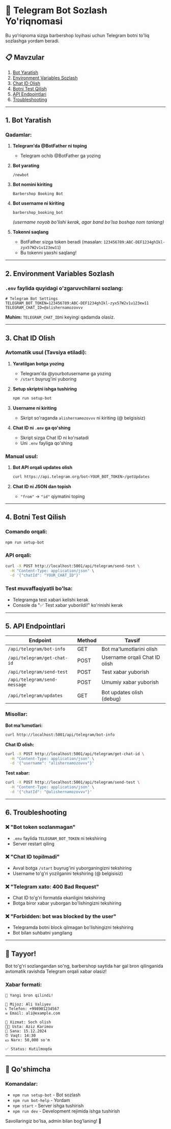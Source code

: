 # 🤖 Telegram Bot Sozlash Yo'riqnomasi

Bu yo'riqnoma sizga barbershop loyihasi uchun Telegram botni to'liq sozlashga yordam beradi.

## 📋 Mavzular

1. [Bot Yaratish](#1-bot-yaratish)
2. [Environment Variables Sozlash](#2-environment-variables-sozlash)
3. [Chat ID Olish](#3-chat-id-olish)
4. [Botni Test Qilish](#4-botni-test-qilish)
5. [API Endpointlari](#5-api-endpointlari)
6. [Troubleshooting](#6-troubleshooting)

---

## 1. Bot Yaratish

### Qadamlar:

1. **Telegram'da @BotFather ni toping**
   - Telegram ochib @BotFather ga yozing

2. **Bot yarating**
   ```
   /newbot
   ```

3. **Bot nomini kiriting**
   ```
   Barbershop Booking Bot
   ```

4. **Bot username ni kiriting**
   ```
   barbershop_booking_bot
   ```
   *(username noyob bo'lishi kerak, agar band bo'lsa boshqa nom tanlang)*

5. **Tokenni saqlang**
   - BotFather sizga token beradi (masalan: `123456789:ABC-DEF1234ghIkl-zyx57W2v1u123ew11`)
   - Bu tokenni yaxshi saqlang!

---

## 2. Environment Variables Sozlash

### `.env` faylida quyidagi o'zgaruvchilarni sozlang:

```env
# Telegram Bot Settings
TELEGRAM_BOT_TOKEN=123456789:ABC-DEF1234ghIkl-zyx57W2v1u123ew11
TELEGRAM_CHAT_ID=@alishernamozovvv
```

**Muhim:** `TELEGRAM_CHAT_ID`ni keyingi qadamda olasiz.

---

## 3. Chat ID Olish

### Avtomatik usul (Tavsiya etiladi):

1. **Yaratilgan botga yozing**
   - Telegram'da @yourbotusername ga yozing
   - `/start` buyrug'ini yuboring

2. **Setup skriptni ishga tushiring**
   ```bash
   npm run setup-bot
   ```

3. **Username ni kiriting**
   - Skript so'raganda `alishernamozovvv` ni kiriting (@ belgisisiz)

4. **Chat ID ni `.env` ga qo'shing**
   - Skript sizga Chat ID ni ko'rsatadi
   - Uni `.env` fayliga qo'shing

### Manual usul:

1. **Bot API orqali updates olish**
   ```bash
   curl https://api.telegram.org/bot<YOUR_BOT_TOKEN>/getUpdates
   ```

2. **Chat ID ni JSON dan topish**
   - `"from"` -> `"id"` qiymatini toping

---

## 4. Botni Test Qilish

### Comando orqali:

```bash
npm run setup-bot
```

### API orqali:

```bash
curl -X POST http://localhost:5001/api/telegram/send-test \
  -H "Content-Type: application/json" \
  -d '{"chatId": "YOUR_CHAT_ID"}'
```

### Test muvaffaqiyatli bo'lsa:
- Telegramga test xabari kelishi kerak
- Console da "✅ Test xabar yuborildi!" ko'rinishi kerak

---

## 5. API Endpointlari

| Endpoint | Method | Tavsif |
|----------|--------|--------|
| `/api/telegram/bot-info` | GET | Bot ma'lumotlarini olish |
| `/api/telegram/get-chat-id` | POST | Username orqali Chat ID olish |
| `/api/telegram/send-test` | POST | Test xabar yuborish |
| `/api/telegram/send-message` | POST | Umumiy xabar yuborish |
| `/api/telegram/updates` | GET | Bot updates olish (debug) |

### Misollar:

**Bot ma'lumotlari:**
```bash
curl http://localhost:5001/api/telegram/bot-info
```

**Chat ID olish:**
```bash
curl -X POST http://localhost:5001/api/telegram/get-chat-id \
  -H "Content-Type: application/json" \
  -d '{"username": "alishernamozovvv"}'
```

**Test xabar:**
```bash
curl -X POST http://localhost:5001/api/telegram/send-test \
  -H "Content-Type: application/json" \
  -d '{"chatId": "@alishernamozovvv"}'
```

---

## 6. Troubleshooting

### ❌ "Bot token sozlanmagan"
- `.env` faylida `TELEGRAM_BOT_TOKEN` ni tekshiring
- Server restart qiling

### ❌ "Chat ID topilmadi"
- Avval botga `/start` buyrug'ini yuborganingizni tekshiring
- Username to'g'ri yozilganini tekshiring (@ belgisisiz)

### ❌ "Telegram xato: 400 Bad Request"
- Chat ID to'g'ri formatda ekanligini tekshiring
- Botga biror xabar yuborgan bo'lishingizni tekshiring

### ❌ "Forbidden: bot was blocked by the user"
- Telegramda botni block qilmagan bo'lishingizni tekshiring
- Bot bilan suhbatni yangilang

---

## 🎉 Tayyor!

Bot to'g'ri sozlangandan so'ng, barbershop saytida har gal bron qilinganida avtomatik ravishda Telegram orqali xabar olasiz!

### Xabar formati:
```
🎉 Yangi bron qilindi!

👤 Mijoz: Ali Valiyev
📞 Telefon: +998901234567
✉️ Email: ali@example.com

💈 Xizmat: Soch olish
🧑‍🔧 Usta: Aziz Karimov
📅 Sana: 15.12.2024
⏰ Vaqt: 14:30
💵 Narx: 50,000 so'm

✅ Status: Kutilmoqda
```

---

## 🔧 Qo'shimcha

### Komandalar:
- `npm run setup-bot` - Bot sozlash
- `npm run bot-help` - Yordam
- `npm start` - Server ishga tushirish
- `npm run dev` - Development rejimida ishga tushirish

Savollaringiz bo'lsa, admin bilan bog'laning! 🚀